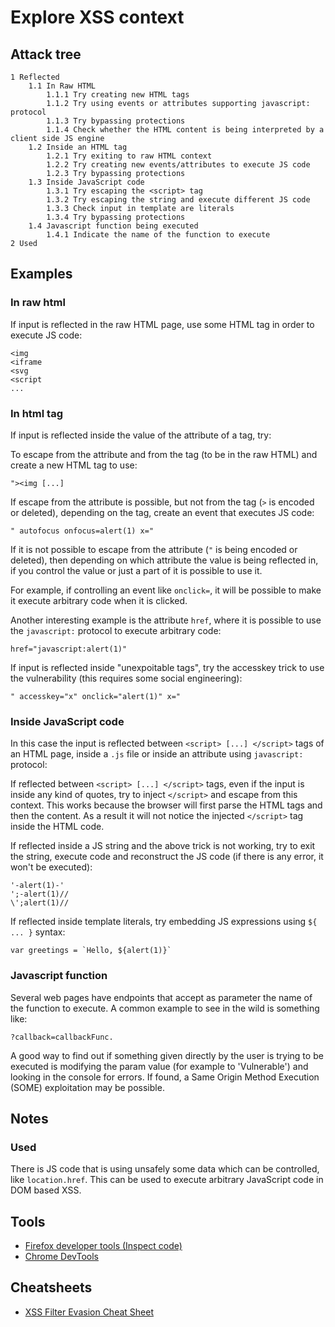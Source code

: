 # Explore XSS context

## Attack tree

```text
1 Reflected
    1.1 In Raw HTML
        1.1.1 Try creating new HTML tags
        1.1.2 Try using events or attributes supporting javascript: protocol
        1.1.3 Try bypassing protections
        1.1.4 Check whether the HTML content is being interpreted by a client side JS engine
    1.2 Inside an HTML tag
        1.2.1 Try exiting to raw HTML context
        1.2.2 Try creating new events/attributes to execute JS code
        1.2.3 Try bypassing protections
    1.3 Inside JavaScript code
        1.3.1 Try escaping the <script> tag
        1.3.2 Try escaping the string and execute different JS code
        1.3.3 Check input in template are literals
        1.3.4 Try bypassing protections
    1.4 Javascript function being executed
        1.4.1 Indicate the name of the function to execute
2 Used
```

## Examples

### In raw html

If input is reflected in the raw HTML page, use some HTML tag in order to execute JS code: 

```text
<img 
<iframe 
<svg 
<script 
...
```

### In html tag
If input is reflected inside the value of the attribute of a tag, try:

To escape from the attribute and from the tag (to be in the raw HTML) and create a new HTML tag to use: 

```text
"><img [...]
```

If escape from the attribute is possible, but not from the tag (`>` is encoded or deleted), depending on the tag, create an event that executes JS code: 

```text
" autofocus onfocus=alert(1) x="
```
If it is not possible to escape from the attribute (`"` is being encoded or deleted), then depending on which attribute the value is being reflected in, if you control the value or just a part of it is possible to use it. 

For example, if controlling an event like `onclick=`, it will be possible to make it execute arbitrary code when it is clicked. 

Another interesting example is the attribute `href`, where it is possible to use the `javascript:` protocol to execute arbitrary code: 

```text
href="javascript:alert(1)"
```

If input is reflected inside "unexpoitable tags", try the accesskey trick to use the vulnerability (this requires some social engineering): 

```text
" accesskey="x" onclick="alert(1)" x="
```

### Inside JavaScript code

In this case the input is reflected between `<script> [...] </script>` tags of an HTML page, inside a `.js` file or inside an attribute using `javascript:` protocol:

If reflected between `<script> [...] </script>` tags, even if the input is inside any kind of quotes, try to inject 
`</script>` and escape from this context. This works because the browser will first parse the HTML tags and then the 
content. As a result it will not notice the injected `</script>` tag inside the HTML code.

If reflected inside a JS string and the above trick is not working, try to exit the string, execute code and reconstruct the JS code (if there is any error, it won't be executed):

```text
'-alert(1)-'
';-alert(1)//
\';alert(1)//
```

If reflected inside template literals, try embedding JS expressions using `${ ... }` syntax: 

```text
var greetings = `Hello, ${alert(1)}`
```

### Javascript function

Several web pages have endpoints that accept as parameter the name of the function to execute. A common example to see 
in the wild is something like: 

    ?callback=callbackFunc.

A good way to find out if something given directly by the user is trying to be executed is modifying the param value 
(for example to 'Vulnerable') and looking in the console for errors. If found, a Same Origin Method Execution (SOME) 
exploitation may be possible.

## Notes

### Used
There is JS code that is using unsafely some data which can be controlled, like `location.href`. This can be used to 
execute arbitrary JavaScript code in DOM based XSS.

## Tools

* [Firefox developer tools (Inspect code)](https://firefox-dev.tools/)
* [Chrome DevTools](https://developer.chrome.com/docs/devtools/)

## Cheatsheets

* [XSS Filter Evasion Cheat Sheet](https://cheatsheetseries.owasp.org/cheatsheets/XSS_Filter_Evasion_Cheat_Sheet.html)